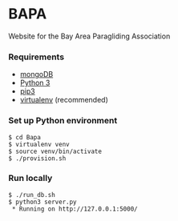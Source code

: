# BAPA

Website for the Bay Area Paragliding Association

### Requirements
- [mongoDB](http://www.mongodb.org/)
- [Python 3](https://www.python.org/)
- [pip3](https://pip.pypa.io/en/latest/installing.html)
- [virtualenv](http://docs.python-guide.org/en/latest/dev/virtualenvs/) (recommended)

### Set up Python environment
```
$ cd Bapa
$ virtualenv venv
$ source venv/bin/activate
$ ./provision.sh
```

### Run locally
```
$ ./run_db.sh
$ python3 server.py 
 * Running on http://127.0.0.1:5000/
```
